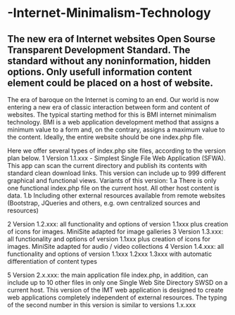# -Internet-Minimalism-Technology
The new era of Internet websites Open Sourse Transparent Development Standard. The standard without any noninformation,  hidden options. Only usefull information content element could be placed on a host of website.
----------------------------------------------
The era of baroque on the Internet is coming to an end. Our world is now entering a new era of classic interaction between form and content of websites.
The typical starting method for this is BMI internet minimalism technology. BMI is a web application development method that assigns a minimum value to a form and, on the contrary, assigns a maximum value to the content. Ideally, the entire website should be one index.php file.
>>>>>>>>>>>>>>>>>>>>>>>>>>>>>>>>>>>>>>>>>>>>>>>>>>>>>>>>>>>>>>>>>>>>>
Here we offer several types of index.php site files, according to the version plan below.
1 Version 1.1.xxx - Simplest Single File Web Application (SFWA). This app can scan the current directory and publish its contents with standard clean download links. This version can include up to 999 different graphical and functional views. Variants of this version:
1.a There is only one functional index.php file on the current host. All other host content is data.
1.b Including other external resources available from remote websites (Bootstrap, JQueries and others, e.g. own centralized sources and resources)

2 Version 1.2.xxx: all functionality and options of version 1.1xxx plus creation of icons for images. MiniSite adapted for image galleries
3 Version 1.3.xxx: all functionality and options of version 1.1xxx plus creation of icons for images. MiniSite adapted for audio / video collections
4 Version 1.4.xxx: all functionality and options of version 1.1xxx 1.2xxx 1.3xxx with automatic differentiation of content types

5 Version 2.x.xxx: the main application file index.php, in addition, can include up to 10 other files in only one Single Web Site Directory SWSD on a current host. This version of the IMT web application is designed to create web applications completely independent of external resources. 
The typing of the second number in this version is similar to versions 1.x.xxx
